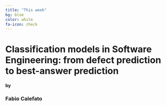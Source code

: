 ```yaml
---
title: "This week"
bg: blue
color: white
fa-icon: check
---
```


# Classification models in Software Engineering: from defect prediction to best-answer prediction

#### by

### Fabio Calefato